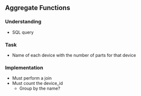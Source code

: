 ## Aggregate Functions

### Understanding
- SQL query

### Task
- Name of each device with the number of parts for that device

### Implementation
- Must perform a join
- Must count the device_id
  + Group by the name?
